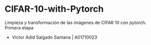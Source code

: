 # CIFAR-10-with-Pytorch
Limpieza y transformación de las imágenes de CIFAR 10 con pytorch. Primera etapa


* Victor Adid Salgado Santana | A01710023
